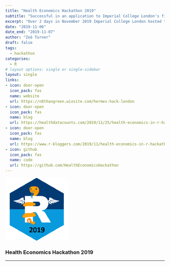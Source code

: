 ```yaml
---
title: "Health Economics Hackathon 2019"
subtitle: "Successful in an application to Imperial College London's first health economics in R hackathon."
excerpt: "Over 2 days in November 2019 Imperial College London hosted the first health economics in R hackathon. It involved small group project work developing novel health economics tools, as well as training in related data science skills."
date: "2019-11-06"
date_end: "2019-11-07"
author: "Zoë Turner"
draft: false
tags:
  - hackathon
categories:
  - R
# layout options: single or single-sidebar
layout: single
links:
- icon: door-open
  icon_pack: fas
  name: website
  url: https://n8thangreen.wixsite.com/hermes-hack-london
- icon: door-open
  icon_pack: fas
  name: blog
  url: https://healthdatacounts.com/2019/11/25/health-economics-in-r-hackathon/
- icon: door-open
  icon_pack: fas
  name: blog
  url: https://www.r-bloggers.com/2019/11/health-economics-in-r-hackathon/
- icon: github
  icon_pack: fas
  name: code
  url: https://github.com/HealthEconomicsHackathon
---
```


![Health Economics Hackathon 2019](featured-hex.png)

### Health Economics Hackathon 2019
---


